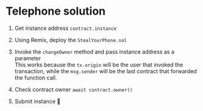 # Telephone solution

1. Get instance address
`contract.instance`

2. Using Remix, deploy the `StealYourPhone.sol`

3. Invoke the `changeOwner` method and pass instance address as a parameter  
This works because the `tx.origin` will be the user that invoked the transaction, while the `msg.sender` will be the last contract that forwarded the function call. 

4. Check contract owner
`await contract.owner()`

4. Submit instance 🎉
